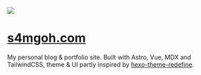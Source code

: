 <img src="https://github.com/user-attachments/assets/">

# [s4mgoh.com](https://s4mgoh.com)

My personal blog & portfolio site. Built with Astro, Vue, MDX and TailwindCSS,
theme & UI partly inspired by
[hexo-theme-redefine](https://github.com/EvanNotFound/hexo-theme-redefine).
